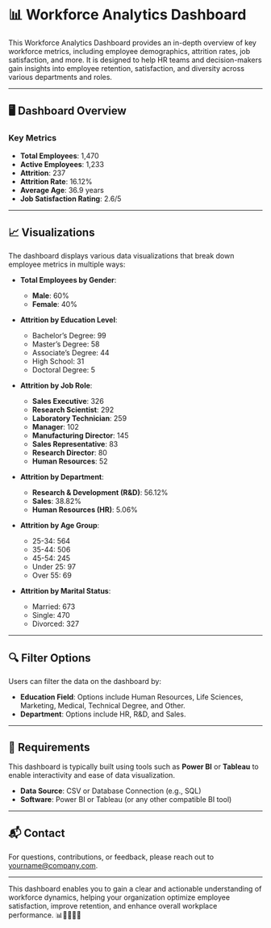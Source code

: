 # 📊 Workforce Analytics Dashboard

This Workforce Analytics Dashboard provides an in-depth overview of key workforce metrics, including employee demographics, attrition rates, job satisfaction, and more. It is designed to help HR teams and decision-makers gain insights into employee retention, satisfaction, and diversity across various departments and roles.

---

## 🖥️ Dashboard Overview

### Key Metrics

- **Total Employees**: 1,470
- **Active Employees**: 1,233
- **Attrition**: 237
- **Attrition Rate**: 16.12%
- **Average Age**: 36.9 years
- **Job Satisfaction Rating**: 2.6/5

---

## 📈 Visualizations

The dashboard displays various data visualizations that break down employee metrics in multiple ways:

- **Total Employees by Gender**:
  - **Male**: 60%
  - **Female**: 40%

- **Attrition by Education Level**:
  - Bachelor’s Degree: 99
  - Master’s Degree: 58
  - Associate’s Degree: 44
  - High School: 31
  - Doctoral Degree: 5

- **Attrition by Job Role**:
  - **Sales Executive**: 326
  - **Research Scientist**: 292
  - **Laboratory Technician**: 259
  - **Manager**: 102
  - **Manufacturing Director**: 145
  - **Sales Representative**: 83
  - **Research Director**: 80
  - **Human Resources**: 52

- **Attrition by Department**:
  - **Research & Development (R&D)**: 56.12%
  - **Sales**: 38.82%
  - **Human Resources (HR)**: 5.06%

- **Attrition by Age Group**:
  - 25-34: 564
  - 35-44: 506
  - 45-54: 245
  - Under 25: 97
  - Over 55: 69

- **Attrition by Marital Status**:
  - Married: 673
  - Single: 470
  - Divorced: 327

---

## 🔍 Filter Options

Users can filter the data on the dashboard by:

- **Education Field**: Options include Human Resources, Life Sciences, Marketing, Medical, Technical Degree, and Other.
- **Department**: Options include HR, R&D, and Sales.

---

## 🧰 Requirements

This dashboard is typically built using tools such as **Power BI** or **Tableau** to enable interactivity and ease of data visualization.

- **Data Source**: CSV or Database Connection (e.g., SQL)
- **Software**: Power BI or Tableau (or any other compatible BI tool)

---

## 📬 Contact

For questions, contributions, or feedback, please reach out to [yourname@company.com](mailto:yourname@company.com).

---

This dashboard enables you to gain a clear and actionable understanding of workforce dynamics, helping your organization optimize employee satisfaction, improve retention, and enhance overall workplace performance. 📊👩‍💼👨‍💼
